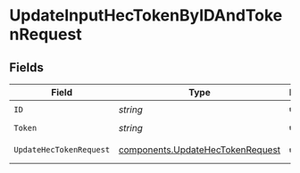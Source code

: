 # UpdateInputHecTokenByIDAndTokenRequest


## Fields

| Field                                                                                | Type                                                                                 | Required                                                                             | Description                                                                          |
| ------------------------------------------------------------------------------------ | ------------------------------------------------------------------------------------ | ------------------------------------------------------------------------------------ | ------------------------------------------------------------------------------------ |
| `ID`                                                                                 | *string*                                                                             | :heavy_check_mark:                                                                   | HEC Source id                                                                        |
| `Token`                                                                              | *string*                                                                             | :heavy_check_mark:                                                                   | token to update                                                                      |
| `UpdateHecTokenRequest`                                                              | [components.UpdateHecTokenRequest](../../models/components/updatehectokenrequest.md) | :heavy_check_mark:                                                                   | UpdateHecTokenRequest object                                                         |